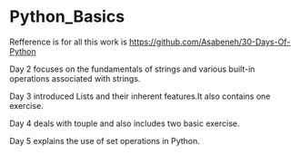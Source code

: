 # Python_Basics
Refference is for all this work is https://github.com/Asabeneh/30-Days-Of-Python

Day 2 focuses on the fundamentals of strings and various built-in operations associated with strings.

Day 3 introduced Lists and their inherent features.It also contains one exercise.

Day 4 deals with touple and also includes two basic exercise.

Day 5 explains the use of set operations in Python.
